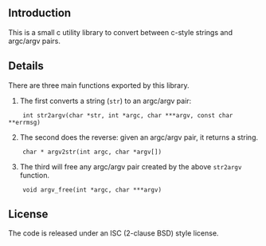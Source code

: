 Introduction
------------

This is a small c utility library to convert between c-style strings and
argc/argv pairs.


Details
-------
There are three main functions exported by this library.

1. The first converts a string (`str`) to an argc/argv pair:
```
    int str2argv(char *str, int *argc, char ***argv, const char **errmsg)
```
2. The second does the reverse: given an argc/argv pair, it returns a string.
```
    char * argv2str(int argc, char *argv[])
```
3. The third will free any argc/argv pair created by the above `str2argv`
   function.
```
    void argv_free(int *argc, char ***argv)
```

License
-------
The code is released under an ISC (2-clause BSD) style license.
